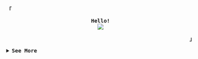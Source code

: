<div align="justify">

<!-- Profile -->
<p align="left"><strong><samp>「</samp></strong></p>
  <p align="center">
    <samp>
      <b>
        Hello!
      </b>
      <br>
        <image src="https://readme-typing-svg.herokuapp.com?font=Iosevka&size=16&color=6791c9&center=true&width=450&height=45&lines=I'm+w0rkm4n,+a+Hacking+Enthusiast+%26+CTF+Player">
    </samp>
  </p>
<p align="right"><strong><samp>」</samp></strong></p>

<details>
<summary><samp><b>See More</b></samp></summary>

<h2></h2>

<!-- Others -->
<div align="center">
<h3>Hack The Box Profile</h3>
  <a title="Hack The Box Profile" href="https://www.hackthebox.eu/profile/1359890">
<img src="http://www.hackthebox.eu/badge/image/1359890" alt="Hack The Box Profile"></a>
</div>

<h2></h2>

<!-- Github Stats -->
<div align="center">
  <table>
    <tr>
      <td><a href="#--------"><img height="137px" align="center" alt="GitHub Stats" src="https://github-readme-stats.vercel.app/api?username=w0rkm4n&count_private=true&show_icons=true&include_all_commits=true&line_height=21&hide_border=true&theme=nord"/></a></td>
      <td><a href="#--------"><img height="137px" align="center" alt="Top Language" src="https://github-readme-stats.vercel.app/api/top-langs/?username=w0rkm4n&layout=compact&line_height=21&hide_border=true&theme=nord"/></a></td>
    </tr>
  </table>
</div>

</details>
</div>
